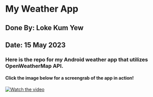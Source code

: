 # My Weather App
## Done By: Loke Kum Yew
## Date: 15 May 2023

### Here is the repo for my Android weather app that utilizes OpenWeatherMap API.

#### Click the image below for a screengrab of the app in action!
<!-- blank line -->
[![Watch the video](https://img.youtube.com/vi/_EG_4RqS5PE/hqdefault.jpg)](https://youtu.be/_EG_4RqS5PE)

